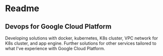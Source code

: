 # Readme
## Devops for Google Cloud Platform

Developing solutions with docker, kubernetes, K8s cluster, VPC network for K8s cluster, and app engine. 
Further solutions for other services tailored to what I've experience with Google Cloud Platform. 
